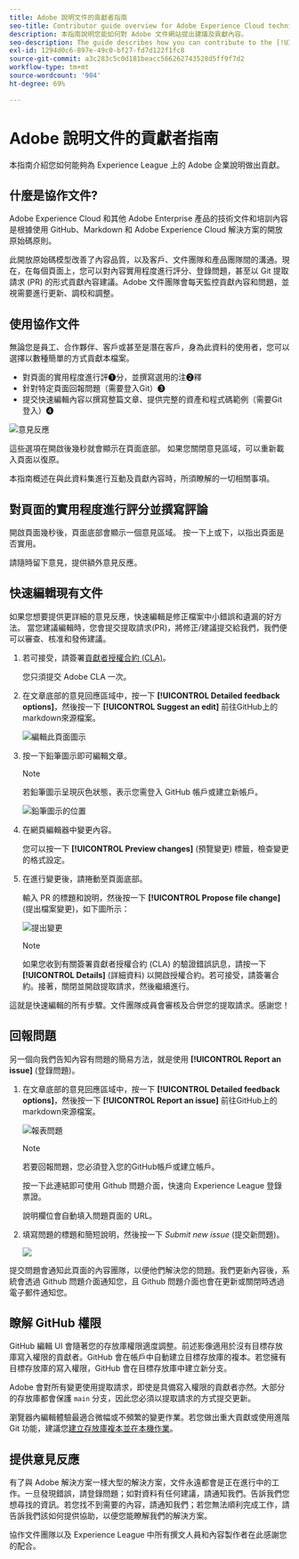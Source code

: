 ```yaml
---
title: Adobe 說明文件的貢獻者指南
seo-title: Contributor guide overview for Adobe Experience Cloud technical documentation
description: 本指南說明您能如何對 Adobe 文件網站提出建議及貢獻內容。
seo-description: The guide describes how you can contribute to the [!UICONTROL Adobe Experience Cloud] technical documentation.
exl-id: 1294d0c6-897e-49c0-bf27-fd7d122f1fc8
source-git-commit: a3c283c5c0d181beacc566262743528d5ff9f7d2
workflow-type: tm+mt
source-wordcount: '904'
ht-degree: 69%

---
```


# Adobe 說明文件的貢獻者指南

本指南介紹您如何能夠為 Experience League 上的 Adobe 企業說明做出貢獻。

## 什麼是協作文件?

Adobe Experience Cloud 和其他 Adobe Enterprise 產品的技術文件和培訓內容是根據使用 GitHub、Markdown 和 Adobe Experience Cloud 解決方案的開放原始碼原則。

此開放原始碼模型改善了內容品質，以及客戶、文件團隊和產品團隊間的溝通。現在，在每個頁面上，您可以對內容實用程度進行評分、登錄問題，甚至以 Git 提取請求 (PR) 的形式貢獻內容建議。Adobe 文件團隊會每天監控貢獻內容和問題，並視需要進行更新、調校和調整。

## 使用協作文件

無論您是員工、合作夥伴、客戶或甚至是潛在客戶，身為此資料的使用者，您可以選擇以數種簡單的方式貢獻本檔案。

* 對頁面的實用程度進行評❶分，並撰寫選用的注❷釋
* 針對特定頁面回報問題（需要登入Git）❸
* 提交快速編輯內容以撰寫整篇文章、提供完整的資產和程式碼範例（需要Git登入）❹

![意見反應](assets/feedback-options.png)

這些選項在開啟後幾秒就會顯示在頁面底部。 如果您關閉意見區域，可以重新載入頁面以復原。

本指南概述在與此資料集進行互動及貢獻內容時，所須瞭解的一切相關事項。

<!--
>[!IMPORTANT]
>All repositories that publish to docs.adobe.com have adopted the [Adobe Open Source Code of Conduct](../code-of-conduct.md) or the [.NET Foundation Code of Conduct](https://dotnetfoundation.org/code-of-conduct). For more information, see the [Contributing](../contributing.md) article.
>
> Minor corrections or clarifications to documentation and code examples in public repositories are covered by the [Adobe Documentation Terms of Use](https://www.adobe.com/legal/terms.html). New or significant changes generate a comment in the pull request, asking you to submit an online Contribution License Agreement (CLA) if you are not an employee of Adobe. We need you to complete the online form before we can review or accept your pull request.
-->

## 對頁面的實用程度進行評分並撰寫評論

開啟頁面幾秒後，頁面底部會顯示一個意見區域。 按一下上或下，以指出頁面是否實用。

請隨時留下意見，提供額外意見反應。

## 快速編輯現有文件

如果您想要提供更詳細的意見反應，快速編輯是修正檔案中小錯誤和遺漏的好方法。 當您建議編輯時，您會提交提取請求(PR)，將修正/建議提交給我們，我們便可以審查、核准和發佈建議。

1. 若可接受，請簽署[貢獻者授權合約 (CLA)](http://opensource.adobe.com/cla.html)。

   您只須提交 Adobe CLA 一次。

1. 在文章底部的意見回應區域中，按一下 **[!UICONTROL Detailed feedback options]**，然後按一下 **[!UICONTROL Suggest an edit]** 前往GitHub上的markdown來源檔案。

   ![編輯此頁面圖示](/help/assets/feedback-suggest-edit.png)

1. 按一下鉛筆圖示即可編輯文章。

   >[!NOTE]
   >
   >若鉛筆圖示呈現灰色狀態，表示您需登入 GitHub 帳戶或建立新帳戶。

   ![鉛筆圖示的位置](assets/git_edit.png)

1. 在網頁編輯器中變更內容。

   您可以按一下 **[!UICONTROL Preview changes]** (預覽變更) 標籤，檢查變更的格式設定。

1. 在進行變更後，請捲動至頁面底部。

   輸入 PR 的標題和說明，然後按一下 **[!UICONTROL Propose file change]** (提出檔案變更)，如下圖所示：

   ![提出變更](assets/submit-pull-request.png)

   >[!NOTE]
   >
   >如果您收到有關簽署貢獻者授權合約 (CLA) 的驗證錯誤訊息，請按一下 **[!UICONTROL Details]** (詳細資料) 以開啟授權合約。若可接受，請簽署合約。接著，關閉並開啟提取請求，然後繼續進行。

這就是快速編輯的所有步驟。文件團隊成員會審核及合併您的提取請求。感謝您！

## 回報問題

另一個向我們告知內容有問題的簡易方法，就是使用 **[!UICONTROL Report an issue]** (登錄問題)。

1. 在文章底部的意見回應區域中，按一下 **[!UICONTROL Detailed feedback options]**，然後按一下 **[!UICONTROL Report an issue]** 前往GitHub上的markdown來源檔案。

   ![報表問題](assets/feedback-report-issue.png)

   >[!NOTE]
   >
   >若要回報問題，您必須登入您的GitHub帳戶或建立帳戶。

   按一下此連結即可使用 Github 問題介面，快速向 Experience League 登錄票證。

   說明欄位會自動填入問題頁面的 URL。

1. 填寫問題的標題和簡短說明，然後按一下 *Submit new issue* (提交新問題)。

   ![](assets/git_issue_example.png)

提交問題會通知此頁面的內容團隊，以便他們解決您的問題。我們更新內容後，系統會透過 Github 問題介面通知您，且 Github 問題介面也會在更新或關閉時透過電子郵件通知您。

## 瞭解 GitHub 權限

GitHub 編輯 UI 會隨著您的存放庫權限適度調整。前述影像適用於沒有目標存放庫寫入權限的貢獻者。GitHub 會在帳戶中自動建立目標存放庫的複本。若您擁有目標存放庫的寫入權限，GitHub 會在目標存放庫中建立新分支。

Adobe 會對所有變更使用提取請求，即使是具備寫入權限的貢獻者亦然。大部分的存放庫都會保護 `main` 分支，因此您必須以提取請求的方式提交更新。

瀏覽器內編輯體驗最適合微幅或不頻繁的變更作業。若您做出重大貢獻或使用進階 Git 功能，建議您[建立存放庫複本並在本機作業](setup/full-workflow.md)。

## 提供意見反應

有了與 Adobe 解決方案一樣大型的解決方案，文件永遠都會是正在進行中的工作。一旦發現錯誤，請登錄問題；如對資料有任何建議，請通知我們。告訴我們您想尋找的資訊。若您找不到需要的內容，請通知我們；若您無法順利完成工作，請告訴我們該如何提供協助，以便您能瞭解我們的解決方案。

協作文件團隊以及 Experience League 中所有撰文人員和內容製作者在此感謝您的配合。
